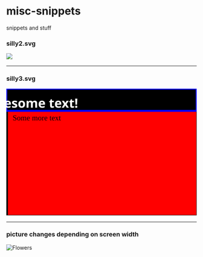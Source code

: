 # misc-snippets
snippets and stuff

### silly2.svg
![](silly2.svg)

---

### silly3.svg
<a href="https://google.com">
  
![](silly3.svg)
  
</a>

---

### picture changes depending on screen width

<picture>
  <source media="(min-width:650px)" srcset="https://www.w3schools.com/tags/img_pink_flowers.jpg">
  <source media="(min-width:465px)" srcset="https://www.w3schools.com/tags/img_white_flower.jpg">
  <img src="https://www.w3schools.com/tags/img_orange_flowers.jpg" alt="Flowers" style="width:auto;">
</picture>

